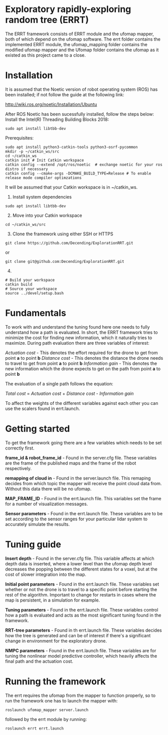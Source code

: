 # Exploratory rapidly-exploring random tree (ERRT)

The ERRT framework consists of ERRT module and the ufomap mapper, both of which depend on the ufomap software. The errt folder contains the implemented ERRT module, the ufomap_mapping folder contains the modified ufomap mapper and the Ufomap folder contains the ufomap as it existed as this project came to a close.

# Installation 

It is assumed that the Noetic version of robot operating system (ROS) has been installed; if not follow the guide at the following link:

http://wiki.ros.org/noetic/Installation/Ubuntu

After ROS Noetic has been sucessfully installed, follow the steps below:
Install the Intel(R) Threading Building Blocks 2018:
```
sudo apt install libtbb-dev
```

Prerequisites:
```
sudo apt install python3-catkin-tools python3-osrf-pycommon
mkdir -p ~/catkin_ws/src
cd ~/catkin_ws
catkin init # Init Catkin workspace
catkin config --extend /opt/ros/noetic  # exchange noetic for your ros distro if necessary
catkin config --cmake-args -DCMAKE_BUILD_TYPE=Release # To enable release mode compiler optimzations
```
It will be assumed that your Catkin workspace is in ~/catkin_ws.

1. Install system dependencies
```
sudo apt install libtbb-dev
```

2. Move into your Catkin workspace
```
cd ~/catkin_ws/src
```

3. Clone the framework using either SSH or HTTPS
```
git clone https://github.com/Decending/ExplorationRRT.git
```
or
```
git clone git@github.com:Decending/ExplorationRRT.git
```

4.
```
# Build your workspace
catkin build
# Source your workspace
source ../devel/setup.bash
```

# Fundamentals

To work with and understand the tuning found here one needs to fully understand how a path is evaluated. In short, the ERRT framework tries to minimize the cost for finding new information, which it naturally tries to maximize. During path evaluation there are three variables of interest:

*Actuation cost* - This denotes the effort required for the drone to get from point **a** to point **b**
*Distance cost* - This denotes the distance the drone needs to travel to get from point **a** to point **b**
*Information gain* - This denotes the new information which the drone expects to get on the path from point **a** to point **b**

The evaluation of a single path follows the equation:

*Total cost* = *Actuation cost* + *Distance cost* - *Information gain*

To affect the weights of the different variables against each other you can use the scalers found in errt.launch.

# Getting started

To get the framework going there are a few variables which needs to be set correctly first.

**frame_id & robot_frame_id** - Found in the server.cfg file. These variables are the frame of the published maps and the frame of the robot respectively.

**remapping of cloud in** - Found in the server.launch file. This remaping decides from which topic the mapper will receive the point cloud data from. Without this data there will be no ufomap.

**MAP_FRAME_ID** - Found in the errt.launch file. This variables set the frame for a number of visualization messages.

**Sensor parameters** - Found in the errt.launch file. These variables are to be set according to the sensor ranges for your particular lidar system to accurately simulate the results.

# Tuning guide

**Insert depth** - Found in the server.cfg file. This variable affects at which depth data is inserted, where a lower level than the ufomap depth level decreases the popping between the different states for a voxel, but at the cost of slower integration into the map.

**Initial point parameters** - Found in the errt.launch file. These variables set whether or not the drone is to travel to a specific point before starting the rest of the algorithm. Important to change for restarts in cases where the map is persistent, in a simulation for example.

**Tuning parameters** - Found in the errt.launch file. These variables control how a path is evaluated and acts as the most significant tuning found in the framework.

**RRT-tree parameters** - Found in th errt.launch file. These variables decides how the tree is generated and can be of interest if there's a significant change in environment for the exploratory drone.

**NMPC parameters** - Found in the errt.launch file. These variables are for tuning the nonlinear model predictive controller, which heavily affects the final path and the actuation cost.

# Running the framework

The errt requires the ufomap from the mapper to function properly, so to run the framework one has to launch the mapper with:
```
roslaunch ufomap_mapper server.launch
```
followed by the errt module by running:
```
roslaunch errt errt.launch
```
